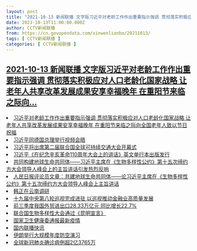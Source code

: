 ```yaml
---
layout: post
title: "2021-10-13 新闻联播 文字版习近平对老龄工作作出重要指示强调 贯彻落实积极应对人口老龄化国家战略 让老年人共享改革发展成果安享幸福晚年 在重阳节来临之际向"
date: 2021-10-13T11:00:00.000Z
author: CCTV新闻联播
from: https://cn.govopendata.com/xinwenlianbo/20211013/
tags: [ CCTV新闻联播 ]
categories: [ CCTV新闻联播 ]
---
```

<!--1634122800000-->
[2021-10-13 新闻联播 文字版习近平对老龄工作作出重要指示强调 贯彻落实积极应对人口老龄化国家战略 让老年人共享改革发展成果安享幸福晚年 在重阳节来临之际向...](https://cn.govopendata.com/xinwenlianbo/20211013/)
------

<div>
<li><a target="_blank" href="https://cn.govopendata.com/xinwenlianbo/20211013/#262366">习近平对老龄工作作出重要指示强调 贯彻落实积极应对人口老龄化国家战略 让老年人共享改革发展成果安享幸福晚年 在重阳节来临之际向全国老年人致以节日祝福</a></li><li><a target="_blank" href="https://cn.govopendata.com/xinwenlianbo/20211013/#262367">习近平同德国总理举行视频会晤</a></li><li><a target="_blank" href="https://cn.govopendata.com/xinwenlianbo/20211013/#262368">习近平将出席第二届联合国全球可持续交通大会开幕式</a></li><li><a target="_blank" href="https://cn.govopendata.com/xinwenlianbo/20211013/#262369">习近平《在纪念辛亥革命110周年大会上的讲话》英文单行本出版发行</a></li><li><a target="_blank" href="https://cn.govopendata.com/xinwenlianbo/20211013/#262370">共同构建地球生命共同体——习近平主席在《生物多样性公约》第十五次缔约方大会领导人峰会上的主旨讲话引发热烈反响</a></li><li><a target="_blank" href="https://cn.govopendata.com/xinwenlianbo/20211013/#262371">人民日报评论员文章：共建地球生命共同体——论习近平主席在《生物多样性公约》第十五次缔约方大会领导人峰会上主旨讲话</a></li><li><a target="_blank" href="https://cn.govopendata.com/xinwenlianbo/20211013/#262372">韩正在云南调研</a></li><li><a target="_blank" href="https://cn.govopendata.com/xinwenlianbo/20211013/#262373">十九届中央第八轮巡视完成进驻 以巡视推动金融业高质量发展</a></li><li><a target="_blank" href="https://cn.govopendata.com/xinwenlianbo/20211013/#262374">前三季度我国外贸进出口28.33万亿元 同比增长22.7%</a></li><li><a target="_blank" href="https://cn.govopendata.com/xinwenlianbo/20211013/#262375">联合国生物多样性大会通过《昆明宣言》</a></li><li><a target="_blank" href="https://cn.govopendata.com/xinwenlianbo/20211013/#262376">国家卫生健康委通报最新疫情</a></li><li><a target="_blank" href="https://cn.govopendata.com/xinwenlianbo/20211013/#262377">国内联播快讯</a></li><li><a target="_blank" href="https://cn.govopendata.com/xinwenlianbo/20211013/#262378">伊朗举行大规模年度防空演习</a></li><li><a target="_blank" href="https://cn.govopendata.com/xinwenlianbo/20211013/#262379">全球新冠肺炎确诊病例超2亿3765万</a></li>
</div>
